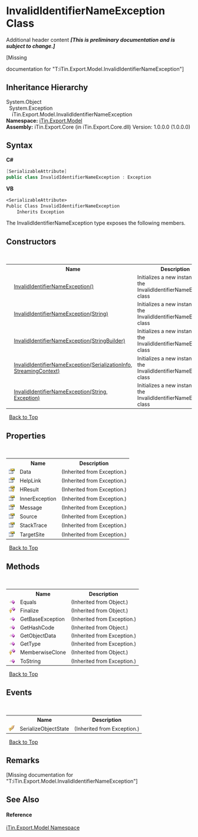 # InvalidIdentifierNameException Class
Additional header content _**\[This is preliminary documentation and is subject to change.\]**_

\[Missing <summary> documentation for "T:iTin.Export.Model.InvalidIdentifierNameException"\]


## Inheritance Hierarchy
System.Object<br />&nbsp;&nbsp;System.Exception<br />&nbsp;&nbsp;&nbsp;&nbsp;iTin.Export.Model.InvalidIdentifierNameException<br />
**Namespace:**&nbsp;<a href="ef57ffcc-e95e-b212-5a46-9aa6f5a3511f">iTin.Export.Model</a><br />**Assembly:**&nbsp;iTin.Export.Core (in iTin.Export.Core.dll) Version: 1.0.0.0 (1.0.0.0)

## Syntax

**C#**<br />
``` C#
[SerializableAttribute]
public class InvalidIdentifierNameException : Exception
```

**VB**<br />
``` VB
<SerializableAttribute>
Public Class InvalidIdentifierNameException
	Inherits Exception
```

The InvalidIdentifierNameException type exposes the following members.


## Constructors
&nbsp;<table><tr><th></th><th>Name</th><th>Description</th></tr><tr><td>![Public method](media/pubmethod.gif "Public method")</td><td><a href="d3326dd2-576e-3bab-197e-bb1f33ca6af8">InvalidIdentifierNameException()</a></td><td>
Initializes a new instance of the InvalidIdentifierNameException class</td></tr><tr><td>![Public method](media/pubmethod.gif "Public method")</td><td><a href="63d80c59-f131-bcf3-a5f3-9840e903a890">InvalidIdentifierNameException(String)</a></td><td>
Initializes a new instance of the InvalidIdentifierNameException class</td></tr><tr><td>![Public method](media/pubmethod.gif "Public method")</td><td><a href="d606d35a-064d-1a29-45e5-1323b1576f95">InvalidIdentifierNameException(StringBuilder)</a></td><td>
Initializes a new instance of the InvalidIdentifierNameException class</td></tr><tr><td>![Protected method](media/protmethod.gif "Protected method")</td><td><a href="6e953dfc-8b93-4b84-2bb2-e4d106c13f90">InvalidIdentifierNameException(SerializationInfo, StreamingContext)</a></td><td>
Initializes a new instance of the InvalidIdentifierNameException class</td></tr><tr><td>![Public method](media/pubmethod.gif "Public method")</td><td><a href="f93c682d-c556-85af-93d4-ba1ab79590c8">InvalidIdentifierNameException(String, Exception)</a></td><td>
Initializes a new instance of the InvalidIdentifierNameException class</td></tr></table>&nbsp;
<a href="#invalididentifiernameexception-class">Back to Top</a>

## Properties
&nbsp;<table><tr><th></th><th>Name</th><th>Description</th></tr><tr><td>![Public property](media/pubproperty.gif "Public property")</td><td>Data</td><td> (Inherited from Exception.)</td></tr><tr><td>![Public property](media/pubproperty.gif "Public property")</td><td>HelpLink</td><td> (Inherited from Exception.)</td></tr><tr><td>![Protected property](media/protproperty.gif "Protected property")</td><td>HResult</td><td> (Inherited from Exception.)</td></tr><tr><td>![Public property](media/pubproperty.gif "Public property")</td><td>InnerException</td><td> (Inherited from Exception.)</td></tr><tr><td>![Public property](media/pubproperty.gif "Public property")</td><td>Message</td><td> (Inherited from Exception.)</td></tr><tr><td>![Public property](media/pubproperty.gif "Public property")</td><td>Source</td><td> (Inherited from Exception.)</td></tr><tr><td>![Public property](media/pubproperty.gif "Public property")</td><td>StackTrace</td><td> (Inherited from Exception.)</td></tr><tr><td>![Public property](media/pubproperty.gif "Public property")</td><td>TargetSite</td><td> (Inherited from Exception.)</td></tr></table>&nbsp;
<a href="#invalididentifiernameexception-class">Back to Top</a>

## Methods
&nbsp;<table><tr><th></th><th>Name</th><th>Description</th></tr><tr><td>![Public method](media/pubmethod.gif "Public method")</td><td>Equals</td><td> (Inherited from Object.)</td></tr><tr><td>![Protected method](media/protmethod.gif "Protected method")</td><td>Finalize</td><td> (Inherited from Object.)</td></tr><tr><td>![Public method](media/pubmethod.gif "Public method")</td><td>GetBaseException</td><td> (Inherited from Exception.)</td></tr><tr><td>![Public method](media/pubmethod.gif "Public method")</td><td>GetHashCode</td><td> (Inherited from Object.)</td></tr><tr><td>![Public method](media/pubmethod.gif "Public method")</td><td>GetObjectData</td><td> (Inherited from Exception.)</td></tr><tr><td>![Public method](media/pubmethod.gif "Public method")</td><td>GetType</td><td> (Inherited from Exception.)</td></tr><tr><td>![Protected method](media/protmethod.gif "Protected method")</td><td>MemberwiseClone</td><td> (Inherited from Object.)</td></tr><tr><td>![Public method](media/pubmethod.gif "Public method")</td><td>ToString</td><td> (Inherited from Exception.)</td></tr></table>&nbsp;
<a href="#invalididentifiernameexception-class">Back to Top</a>

## Events
&nbsp;<table><tr><th></th><th>Name</th><th>Description</th></tr><tr><td>![Protected event](media/protevent.gif "Protected event")</td><td>SerializeObjectState</td><td> (Inherited from Exception.)</td></tr></table>&nbsp;
<a href="#invalididentifiernameexception-class">Back to Top</a>

## Remarks
\[Missing <remarks> documentation for "T:iTin.Export.Model.InvalidIdentifierNameException"\]

## See Also


#### Reference
<a href="ef57ffcc-e95e-b212-5a46-9aa6f5a3511f">iTin.Export.Model Namespace</a><br />